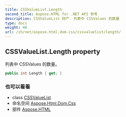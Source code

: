 ```yaml
---
title: CSSValueList.Length
second_title: Aspose.HTML for .NET API 参考
description: CSSValueList 财产. 列表中 CSSValues 的数量
type: docs
weight: 40
url: /zh/net/aspose.html.dom.css/cssvaluelist/length/
---
```

## CSSValueList.Length property

列表中 CSSValues 的数量。

```csharp
public int Length { get; }
```

### 也可以看看

* class [CSSValueList](../)
* 命名空间 [Aspose.Html.Dom.Css](../../cssvaluelist/)
* 部件 [Aspose.HTML](../../../)


